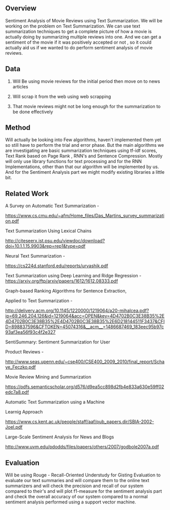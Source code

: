 ## Overview

Sentiment Analysis of Movie Reviews using Text Summarization. We will be working on the problem on Text Summarization.  We can use text summarization techniques to get a complete picture of how a movie is actually doing by summarizing multiple reviews into one. And we can get a sentiment of the movie if it was positively accepted or not , so it could actually aid us if we wanted to do perform sentiment analysis of movie reviews.

## Data

1) Will Be using movie reviews for the initial period then move on to news articles

2) Will scrap it from the web using web scrapping

3) That movie reviews might not be long enough for the summarization to be done effectively

## Method

Will actually be looking into Few algorithms, haven't implemented them yet so still have to perform the trial and error phase. But the main algorithms we are investigating are basic summarization techniques using tf-idf scores, Text Rank based on Page Rank , RNN's and Sentence Compression. Mostly will only use library functions for text processing and for the RNN Implementations, other than that  our algorithm will be implemented by us. And for the Sentiment Analysis part we might modify existing libraries a little bit.

## Related Work

A Survey on Automatic Text Summarization -

https://www.cs.cmu.edu/~afm/Home_files/Das_Martins_survey_summarization.pdf



Text Summarization Using Lexical Chains

http://citeseerx.ist.psu.edu/viewdoc/download?doi=10.1.1.15.9903&rep=rep1&type=pdf



Neural Text Summarization -

https://cs224d.stanford.edu/reports/urvashik.pdf



Text Summarization using Deep Learning and Ridge Regression - https://arxiv.org/ftp/arxiv/papers/1612/1612.08333.pdf



Graph-based Ranking Algorithms for Sentence Extraction,

Applied to Text Summarization -

http://delivery.acm.org/10.1145/1220000/1219064/a20-mihalcea.pdf?ip=69.246.204.126&id=1219064&acc=OPEN&key=4D4702B0C3E38B35%2E4D4702B0C3E38B35%2E4D4702B0C3E38B35%2E6D218144511F3437&CFID=898837596&CFTOKEN=45074316&__acm__=1486687469_183eec95b97c93af3ea56f93c4f2e327



SentiSummary: Sentiment Summarization for User

Product Reviews - 

http://www.seas.upenn.edu/~cse400/CSE400_2009_2010/final_report/Schaye_Feczko.pdf



Movie Review Mining and Summarization

https://pdfs.semanticscholar.org/d576/d9ea5cc898d2fb4e833a630e59ff02edc7a8.pdf



Automatic Text Summarization using a Machine

Learnig Approach

https://www.cs.kent.ac.uk/people/staff/aaf/pub_papers.dir/SBIA-2002-Joel.pdf



Large-Scale Sentiment Analysis for News and Blogs

http://www.uvm.edu/pdodds/files/papers/others/2007/godbole2007a.pdf

## Evaluation

Will be using Rouge - Recall-Oriented Understudy for Gisting Evaluation to evaluate our text summaries and will compare them to the online text summarizers and will check the precision and recall of our system compared to their's and will plot f1-measure for the sentiment analysis part and check the overall accuracy of our system compared to a normal sentiment analysis performed using a support vector machine.

